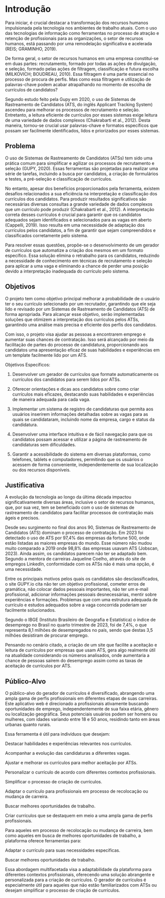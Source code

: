 # Introdução

 Para iniciar, é crucial destacar a transformação dos recursos humanos impulsionada pela tecnologia nos ambientes de trabalho atuais. Com o uso das tecnologias de informação como ferramentas no processo de atração e retenção de profissionais para as organizações, o setor de recursos humanos, está passando por uma remodelação significativa e acelerada (REIS; GRAMINHO, 2019). 

 De forma geral, o setor de recursos humanos em uma empresa constitui-se em duas partes: recrutamento, formado por todas as ações de divulgação, e seleção, formado pelas ações de filtragem, classificação e futura escolha (MILKOVICH; BOUDREAU, 2010). Essa filtragem é uma parte essencial no processo de procura de perfis. Mas como essa filtragem e utilização de palavras-chave podem acabar atrapalhando no momento de escolha de currículos de candidatos? 
 
 Segundo estudo feito pela Gupy em 2020, o uso de Sistemas de Rastreamento de Candidatos (ATS, do inglês Applicant Tracking System) ascendeu para melhorar os processos de recrutamento e seleção. Entretanto, a leitura eficiente de currículos por esses sistemas exige leitura de uma variedade de dados complexos (Chakrabarti et al., 2012). Desta maneira, tornou-se crucial usar palavras-chave e formatos específicos que possam ser facilmente identificados, lidos e priorizados por esses sistemas.


## Problema
 O uso de Sistemas de Rastreamento de Candidatos (ATSs) tem sido uma prática comum para simplificar e agilizar os processos de recrutamento e seleção (GUPY, 2020). Essas ferramentas são projetadas para realizar uma série de tarefas, incluindo a busca por candidatos, a criação de formulários e testes, a pré-seleção e classificação de currículos. 

 No entanto, apesar dos benefícios proporcionados pela ferramenta, existem desafios relacionados a sua eficiência na interpretação e classificação dos currículos dos candidatos. Para produzir resultados significativos são necessárias diversas consultas a grande variedade de dados complexos que um currículo pode produzir (Chakrabarti et al., 2012). A interpretação correta desses currículos é crucial para garantir que os candidatos adequados sejam identificados e selecionados para as vagas em aberto (Cappelli, 2019). Isso resulta em uma necessidade de adaptação dos currículos pelos candidatos, a fim de garantir que sejam compreendidos e classificados corretamente pelo sistema. 

 Para resolver essas questões, propõe-se o desenvolvimento de um gerador de currículos que automatize a criação dos mesmos em um formato específico. Essa solução elimina o retrabalho para os candidatos, reduzindo a necessidade de conhecimento em técnicas de recrutamento e seleção para aplicar a uma vaga e eliminando a chance de perder uma posição devido a interpretação inadequada do currículo pelo sistema. 


## Objetivos

 O projeto tem como objetivo principal melhorar a probabilidade de o usuário ter o seu currículo selecionado por um recrutador, garantindo que ele seja lido e revisado por um Sistemas de Rastreamento de Candidatos (ATS) de forma apropriada. Para alcançar esse objetivo, serão implementadas soluções que otimizem a interpretação dos currículos pelos ATSs, garantindo uma análise mais precisa e eficiente dos perfis dos candidatos. 

 Com isso, o projeto visa ajudar as pessoas a encontrarem emprego e aumentar suas chances de contratação. Isso será alcançado por meio da facilitação de partes do processo de candidatura, proporcionando aos candidatos uma apresentação eficaz de suas habilidades e experiências em um template facilmente lido por um ATS. 

Objetivos Específicos: 

1. Desenvolver um gerador de currículos que formate automaticamente os currículos dos candidatos para serem lidos por ATSs. 

2. Oferecer orientações e dicas aos candidatos sobre como criar currículos mais eficazes, destacando suas habilidades e experiências de maneira adequada para cada vaga. 

3. Implementar um sistema de registro de candidaturas que permita aos usuários inserirem informações detalhadas sobre as vagas para as quais se candidataram, incluindo nome da empresa, cargo e status da candidatura. 

4. Desenvolver uma interface intuitiva e de fácil navegação para que os candidatos possam acessar e utilizar a página de rastreamento de candidaturas sem dificuldades. 

5. Garantir a acessibilidade do sistema em diversas plataformas, como telefones, tablets e computadores, permitindo que os usuários o acessem de forma conveniente, independentemente de sua localização ou dos recursos disponíveis.
 

## Justificativa

 A evolução da tecnologia ao longo da última década impactou significativamente diversas áreas, inclusive o setor de recursos humanos, que, por sua vez, tem se beneficiado com o uso de sistemas de rastreamento de candidatos para facilitar processos de contratação mais ágeis e precisos. 

 Desde seu surgimento no final dos anos 90, Sistemas de Rastreamento de Candidatos (ATS) dominam o processo de contratação. Em 2023 foi detectado o uso de ATS por 97,4% das empresas da fortune 500, onde estão listadas as maiores empresas do mundo. Esse número não mudou muito comparado a 2019 onde 98,8% das empresas usavam ATS (Jobscan, 2023). Ainda assim, os candidatos parecem não ter se adaptado bem. Segundo a mentora de carreiras Jaqueline Coelho, através do site de empregos LinkedIn, conformidade com os ATSs não é mais uma opção, é uma necessidade. 

 Entre os principais motivos pelos quais os candidatos são desclassificados, o site GUPY.io cita não ter um objetivo profissional, cometer erros de gramática, não colocar dados pessoais importantes, não ter um e-mail profissional, adicionar informações pessoais desnecessárias, mentir sobre experiências e formações. Problemas que com uma estrutura adequada de currículo e estudos adequados sobre a vaga concorrida poderiam ser facilmente solucionados. 

 Segundo o IBGE (Instituto Brasileiro de Geografia e Estatística) o índice de desemprego no Brasil no quarto trimestre de 2023, foi de 7,4%, o que representa 8,1 milhões de desempregados no país, sendo que destas 3,5 milhões desistiram de procurar emprego.  

 Pensando no cenário citado, a criação de um site que facilite a aceitação e leitura de currículos por empresas que usam ATS, gera algo realmente útil na atualidade considerando os números analisados, onde aumentaria a chance de pessoas saírem do desemprego assim como as taxas de aceitação de currículos por ATS. 


## Público-Alvo

 O público-alvo do gerador de currículos é diversificado, abrangendo uma ampla gama de perfis profissionais em diferentes etapas de suas carreiras. Este aplicativo web é direcionado a profissionais ativamente buscando oportunidades de emprego, independentemente de sua faixa etária, gênero ou localização geográfica. Seus potenciais usuários podem ser homens ou mulheres, com idades variando entre 18 e 50 anos, residindo tanto em áreas urbanas quanto rurais.  

Essa ferramenta é útil para indivíduos que desejam: 

Destacar habilidades e experiências relevantes nos currículos. 

Acompanhar a evolução das candidaturas a diferentes vagas. 

Ajustar e melhorar os currículos para melhor aceitação por ATSs. 

Personalizar o currículo de acordo com diferentes contextos profissionais. 

Simplificar o processo de criação de currículos. 

Adaptar o currículo para profissionais em processo de recolocação ou mudança de carreira. 

Buscar melhores oportunidades de trabalho. 

Criar currículos que se destaquem em meio a uma ampla gama de perfis profissionais. 

Para aqueles em processo de recolocação ou mudança de carreira, bem como aqueles em busca de melhores oportunidades de trabalho, a plataforma oferece ferramentas para: 

Adaptar o currículo para suas necessidades específicas. 

Buscar melhores oportunidades de trabalho. 

 Essa abordagem multifacetada visa a adaptabilidade da plataforma para diferentes contextos profissionais, oferecendo uma solução abrangente e personalizada para a criação de currículos. O gerador de currículos é especialmente útil para aqueles que não estão familiarizados com ATSs ou desejam simplificar o processo de criação de currículos.
